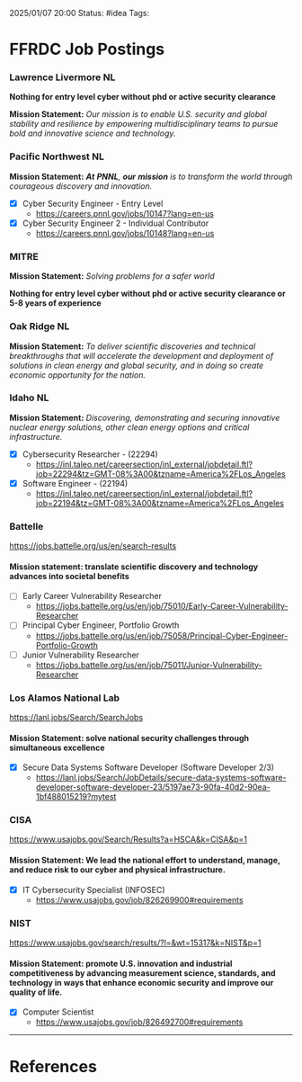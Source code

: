 
2025/01/07 20:00
Status: #idea
Tags:

# FFRDC Job Postings

### Lawrence Livermore NL

**Nothing for entry level cyber without phd or active security clearance**

**Mission Statement:** *Our mission is to enable U.S. security and global stability and resilience by empowering multidisciplinary teams to pursue bold and innovative science and technology.*
### Pacific Northwest NL

**Mission Statement:** ***At** **PNNL**, **our** **mission** is to transform the world through courageous discovery and innovation.*

- [x] Cyber Security Engineer - Entry Level
	- https://careers.pnnl.gov/jobs/10147?lang=en-us
- [x] Cyber Security Engineer 2 - Individual Contributor
	- https://careers.pnnl.gov/jobs/10148?lang=en-us

### MITRE

**Mission Statement:** *Solving problems for a safer world*

**Nothing for entry level cyber without phd or active security clearance or 5-8 years of experience**

### Oak Ridge NL

**Mission Statement:** *To deliver scientific discoveries and technical breakthroughs that will accelerate the development and deployment of solutions in clean energy and global security, and in doing so create economic opportunity for the nation.*



### Idaho NL

**Mission Statement:** *Discovering, demonstrating and securing innovative nuclear energy solutions, other clean energy options and critical infrastructure.*


- [x] Cybersecurity Researcher - (22294)
	- https://inl.taleo.net/careersection/inl_external/jobdetail.ftl?job=22294&tz=GMT-08%3A00&tzname=America%2FLos_Angeles
- [x] Software Engineer - (22194)
	- https://inl.taleo.net/careersection/inl_external/jobdetail.ftl?job=22194&tz=GMT-08%3A00&tzname=America%2FLos_Angeles

### Battelle
https://jobs.battelle.org/us/en/search-results

#### Mission statement: translate scientific discovery and technology advances into societal benefits

- [ ] Early Career Vulnerability Researcher
    - https://jobs.battelle.org/us/en/job/75010/Early-Career-Vulnerability-Researcher
- [ ] Principal Cyber Engineer, Portfolio Growth
    - https://jobs.battelle.org/us/en/job/75058/Principal-Cyber-Engineer-Portfolio-Growth
- [ ] Junior Vulnerability Researcher
    - https://jobs.battelle.org/us/en/job/75011/Junior-Vulnerability-Researcher

### Los Alamos National Lab
https://lanl.jobs/Search/SearchJobs

#### Mission Statement: solve national security challenges through simultaneous excellence

- [x] Secure Data Systems Software Developer (Software Developer 2/3)
    - https://lanl.jobs/Search/JobDetails/secure-data-systems-software-developer-software-developer-23/5197ae73-90fa-40d2-90ea-1bf488015219?mytest


### CISA
https://www.usajobs.gov/Search/Results?a=HSCA&k=CISA&p=1

#### Mission Statement: We lead the national effort to understand, manage, and reduce risk to our cyber and physical infrastructure.

- [x] IT Cybersecurity Specialist (INFOSEC)
    - https://www.usajobs.gov/job/826269900#requirements


### NIST
https://www.usajobs.gov/search/results/?l=&wt=15317&k=NIST&p=1

#### Mission Statement: promote U.S. innovation and industrial competitiveness by advancing measurement science, standards, and technology in ways that enhance economic security and improve our quality of life.

- [x] Computer Scientist
    - https://www.usajobs.gov/job/826492700#requirements







---
# References
